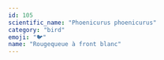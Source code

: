 ```yaml
---
id: 105
scientific_name: "Phoenicurus phoenicurus"
category: "bird"
emoji: "🐦"
name: "Rougequeue à front blanc"
---
```

